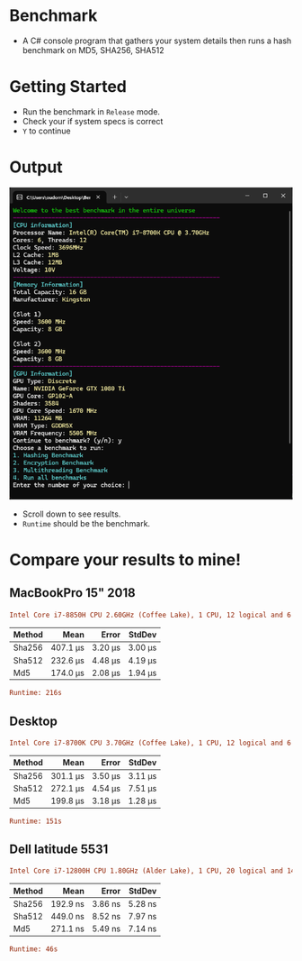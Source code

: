 # Benchmark
- A C# console program that gathers your system details then runs a hash benchmark on MD5, SHA256, SHA512

# Getting Started
- Run the benchmark in `Release` mode.
- Check your if system specs is correct
- `Y` to continue

# Output
<img src="results.png"/>

- Scroll down to see results.
- `Runtime` should be the benchmark.

# Compare your results to mine!
## MacBookPro 15" 2018
``` ini
Intel Core i7-8850H CPU 2.60GHz (Coffee Lake), 1 CPU, 12 logical and 6 physical cores (6P/0E)
```
| Method |     Mean |   Error |  StdDev |
|------- |---------:|--------:|--------:|
| Sha256 | 407.1 μs | 3.20 μs | 3.00 μs |
| Sha512 | 232.6 μs | 4.48 μs | 4.19 μs |
|    Md5 | 174.0 μs | 2.08 μs | 1.94 μs |
``` ini
Runtime: 216s
```
## Desktop
``` ini
Intel Core i7-8700K CPU 3.70GHz (Coffee Lake), 1 CPU, 12 logical and 6 physical cores (6P/0E)
```
| Method |     Mean |   Error |  StdDev |
|------- |---------:|--------:|--------:|
| Sha256 | 301.1 μs | 3.50 μs | 3.11 μs |
| Sha512 | 272.1 μs | 4.54 μs | 7.51 μs |
|    Md5 | 199.8 μs | 3.18 μs | 1.28 μs |
``` ini
Runtime: 151s
```

## Dell latitude 5531
``` ini
Intel Core i7-12800H CPU 1.80GHz (Alder Lake), 1 CPU, 20 logical and 14 physical cores (6P/8E)
```
| Method |     Mean |   Error |  StdDev |
|------- |---------:|--------:|--------:|
| Sha256 | 192.9 ns | 3.86 ns | 5.28 ns |
| Sha512 | 449.0 ns | 8.52 ns | 7.97 ns |
|    Md5 | 271.1 ns | 5.49 ns | 7.14 ns |
``` ini
Runtime: 46s
```
